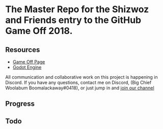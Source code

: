 # The Master Repo for the Shizwoz and Friends entry to the GitHub Game Off 2018. 

## Resources 
- [Game Off Page](https://itch.io/jam/game-off-2018)
- [Godot Engine](https://godotengine.org/)

All communication and collaborative work on this project is happening in Discord. If you have any questions, contact me on Discord, (Big Chief Woolabum Boomalackaway#0418), or just jump in and [join our channel](https://discord.gg/Jeuxa44)


## Progress 


## Todo 
